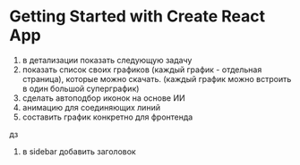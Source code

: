 # Getting Started with Create React App

1. в детализации показать следующую задачу
2. показать список своих графиков (каждый график - отдельная страница), которые можно скачать. (каждый график можно встроить в один большой суперграфик)
3. сделать автоподбор иконок на основе ИИ
4. анимацию для соединяющих линий
5. составить график конкретно для фронтенда

дз

1. в sidebar добавить заголовок
